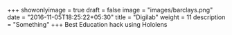 +++
showonlyimage = true
draft = false
image = "images/barclays.png"
date = "2016-11-05T18:25:22+05:30"
title = "Digilab"
weight = 11
description = "Something"
+++
Best Education hack using Hololens
<!--more-->

